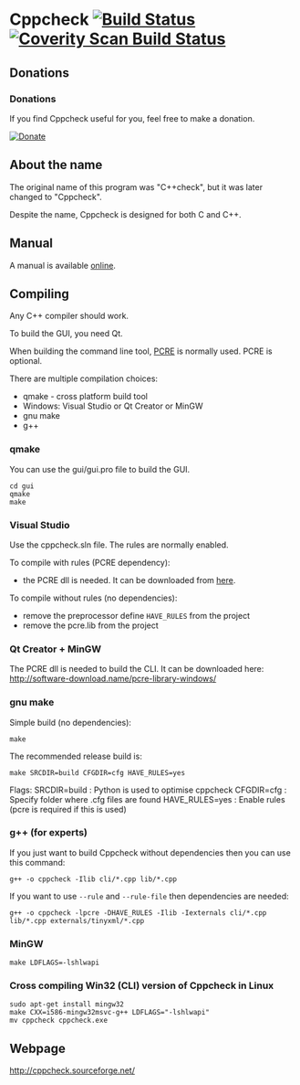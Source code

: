 # Cppcheck [![Build Status](https://travis-ci.org/danmar/cppcheck.png?branch=master)](https://travis-ci.org/danmar/cppcheck) [![Coverity Scan Build Status](https://scan.coverity.com/projects/512/badge.svg)](https://scan.coverity.com/projects/512)
## Donations

### Donations

If you find Cppcheck useful for you, feel free to make a donation.

[![Donate](http://pledgie.com/campaigns/4127.png)](http://pledgie.com/campaigns/4127)

## About the name

The original name of this program was "C++check", but it was later changed to "Cppcheck".

Despite the name, Cppcheck is designed for both C and C++.

## Manual

A manual is available [online](http://cppcheck.sourceforge.net/manual.pdf).

## Compiling

Any C++ compiler should work.

To build the GUI, you need Qt.

When building the command line tool, [PCRE](http://www.pcre.org/) is normally used.
PCRE is optional.

There are multiple compilation choices:
* qmake - cross platform build tool
* Windows: Visual Studio or Qt Creator or MinGW
* gnu make
* g++

### qmake

You can use the gui/gui.pro file to build the GUI.

```shell
cd gui
qmake
make
```

### Visual Studio

Use the cppcheck.sln file. The rules are normally enabled.

To compile with rules (PCRE dependency):
* the PCRE dll is needed. It can be downloaded from [here](http://cppcheck.sourceforge.net/pcre-8.10-vs.zip).

To compile without rules (no dependencies):
* remove the preprocessor define `HAVE_RULES` from the project
* remove the pcre.lib from the project

### Qt Creator + MinGW

The PCRE dll is needed to build the CLI. It can be downloaded here:
http://software-download.name/pcre-library-windows/

### gnu make

Simple build (no dependencies):

```shell
make
```

The recommended release build is:

```shell
make SRCDIR=build CFGDIR=cfg HAVE_RULES=yes
```

Flags:
SRCDIR=build   : Python is used to optimise cppcheck
CFGDIR=cfg     : Specify folder where .cfg files are found
HAVE_RULES=yes : Enable rules (pcre is required if this is used)

### g++ (for experts)

If you just want to build Cppcheck without dependencies then you can use this command:

```shell
g++ -o cppcheck -Ilib cli/*.cpp lib/*.cpp
```

If you want to use `--rule` and `--rule-file` then dependencies are needed:

```shell
g++ -o cppcheck -lpcre -DHAVE_RULES -Ilib -Iexternals cli/*.cpp lib/*.cpp externals/tinyxml/*.cpp
```

### MinGW

```shell
make LDFLAGS=-lshlwapi
```

### Cross compiling Win32 (CLI) version of Cppcheck in Linux

```shell
sudo apt-get install mingw32
make CXX=i586-mingw32msvc-g++ LDFLAGS="-lshlwapi"
mv cppcheck cppcheck.exe
```

## Webpage

http://cppcheck.sourceforge.net/
